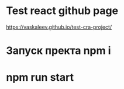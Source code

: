 # Test react github page
 https://vaskaleev.github.io/test-cra-project/
# Запуск пректа npm i
# npm run start
